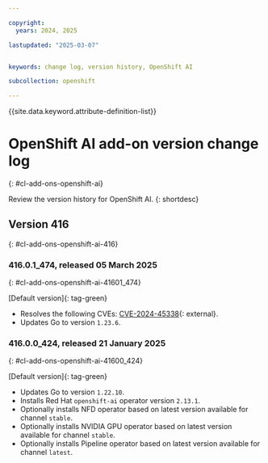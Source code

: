 ```yaml
---

copyright:
  years: 2024, 2025

lastupdated: "2025-03-07"


keywords: change log, version history, OpenShift AI

subcollection: openshift

---
```


{{site.data.keyword.attribute-definition-list}}

<!-- The content in this topic is auto-generated except for reuse-snippets indicated with {[ ]}. -->


# OpenShift AI add-on version change log
{: #cl-add-ons-openshift-ai}

Review the version history for OpenShift AI.
{: shortdesc}



## Version 416
{: #cl-add-ons-openshift-ai-416}


### 416.0.1_474, released 05 March 2025
{: #cl-add-ons-openshift-ai-41601_474}

[Default version]{: tag-green}

- Resolves the following CVEs: [CVE-2024-45338](https://nvd.nist.gov/vuln/detail/CVE-2024-45338){: external}.
- Updates Go to version `1.23.6`.

### 416.0.0_424, released 21 January 2025
{: #cl-add-ons-openshift-ai-41600_424}

[Default version]{: tag-green}

- Updates Go to version `1.22.10`.
- Installs Red Hat `openshift-ai` operator version `2.13.1`.
- Optionally installs NFD operator based on latest version available for channel `stable`.
- Optionally installs NVIDIA GPU operator based on latest version available for channel `stable`.
- Optionally installs Pipeline operator based on latest version available for channel `latest`.
